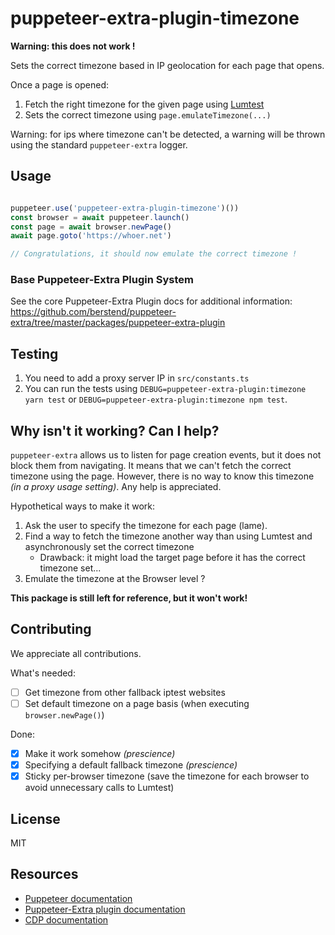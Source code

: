 # puppeteer-extra-plugin-timezone

**Warning: this does not work !**

Sets the correct timezone based in IP geolocation for each page that opens.

Once a page is opened:

1. Fetch the right timezone for the given page using [Lumtest](https://lumtest.com/myip.json)
2. Sets the correct timezone using `page.emulateTimezone(...)`

Warning: for ips where timezone can't be detected, a warning will be thrown using the standard `puppeteer-extra` logger.

## Usage

```javascript

puppeteer.use('puppeteer-extra-plugin-timezone')())
const browser = await puppeteer.launch()
const page = await browser.newPage()
await page.goto('https://whoer.net')

// Congratulations, it should now emulate the correct timezone !
```

### Base Puppeteer-Extra Plugin System

See the core Puppeteer-Extra Plugin docs for additional information:
<https://github.com/berstend/puppeteer-extra/tree/master/packages/puppeteer-extra-plugin>

## Testing

1. You need to add a proxy server IP in `src/constants.ts`
2. You can run the tests using `DEBUG=puppeteer-extra-plugin:timezone yarn test` or `DEBUG=puppeteer-extra-plugin:timezone npm test`.

## Why isn't it working? Can I help?

`puppeteer-extra` allows us to listen for page creation events, but it does not block them from navigating.
It means that we can't fetch the correct timezone using the page. However, there is no way to know this timezone _(in a proxy usage setting)_.
Any help is appreciated.

Hypothetical ways to make it work:

1. Ask the user to specify the timezone for each page (lame).
2. Find a way to fetch the timezone another way than using Lumtest and asynchronously set the correct timezone
    - Drawback: it might load the target page before it has the correct timezone set...
3. Emulate the timezone at the Browser level ?

**This package is still left for reference, but it won't work!**

## Contributing

We appreciate all contributions.

What's needed:

- [ ] Get timezone from other fallback iptest websites
- [ ] Set default timezone on a page basis (when executing `browser.newPage()`)

Done:

- [x] Make it work somehow *(prescience)*
- [x] Specifying a default fallback timezone *(prescience)*
- [x] Sticky per-browser timezone (save the timezone for each browser to avoid unnecessary calls to Lumtest)

## License

MIT

## Resources

- [Puppeteer documentation](https://pptr.dev)
- [Puppeteer-Extra plugin documentation](https://github.com/berstend/puppeteer-extra/tree/master/packages/puppeteer-extra-plugin)
- [CDP documentation](https://chromedevtools.github.io/devtools-protocol/)
